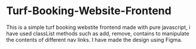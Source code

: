 # Turf-Booking-Website-Frontend

This is a simple turf booking webstite frontend made with pure javascript, i have used classList methods such as add, remove, contains to manipulate the contents of different nav links.
I have made the design using Figma.
